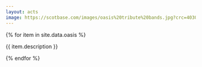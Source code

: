 ```yaml
---
layout: acts
image: https://scotbase.com/images/oasis%20tribute%20bands.jpg?crc=4030489135
---
```


<div class="row mt-4 mb-4">
  {% for item in site.data.oasis %}
    <div class="col-md-4 mb-5">
      <div class="card border-0 shadow h-100">
        <a href="/acts/{{ item.title | slugify }}">
          <img class="card-img-top" src="{{ item.image_src }}" alt="" />
        </a>
         <div class="card-body">
          <p class="card-text">{{ item.description }}</p>
        </div>
      </div>
    </div>
  {% endfor %}
</div>
